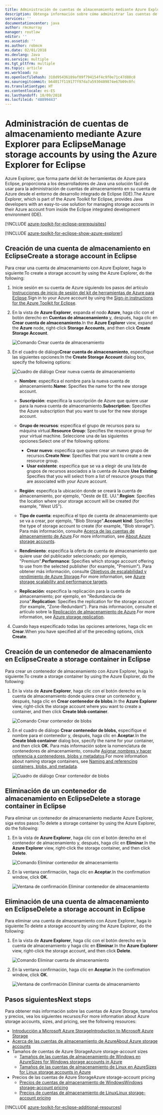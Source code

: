 ```yaml
---
title: Administración de cuentas de almacenamiento mediante Azure Explorer para Eclipse
description: Obtenga información sobre cómo administrar las cuentas de almacenamiento de Azure mediante Azure Explorer para Eclipse.
services: ''
documentationcenter: java
author: rmcmurray
manager: routlaw
editor: ''
ms.assetid: ''
ms.author: robmcm
ms.date: 02/01/2018
ms.devlang: Java
ms.service: multiple
ms.tgt_pltfrm: multiple
ms.topic: article
ms.workload: na
ms.openlocfilehash: 310d95436189af09f794154f4c9f0e71c47d88c8
ms.sourcegitcommit: b64017f119177f97da7a5930489874e67b09c0fc
ms.translationtype: HT
ms.contentlocale: es-ES
ms.lasthandoff: 10/09/2018
ms.locfileid: "48899443"
---
```

# <a name="manage-storage-accounts-by-using-the-azure-explorer-for-eclipse"></a><span data-ttu-id="5a9f7-103">Administración de cuentas de almacenamiento mediante Azure Explorer para Eclipse</span><span class="sxs-lookup"><span data-stu-id="5a9f7-103">Manage storage accounts by using the Azure Explorer for Eclipse</span></span>

<span data-ttu-id="5a9f7-104">Azure Explorer, que forma parte del kit de herramientas de Azure para Eclipse, proporciona a los desarrolladores de Java una solución fácil de usar para la administración de cuentas de almacenamiento en su cuenta de Azure desde el entorno de desarrollo integrado de Eclipse (IDE).</span><span class="sxs-lookup"><span data-stu-id="5a9f7-104">The Azure Explorer, which is part of the Azure Toolkit for Eclipse, provides Java developers with an easy-to-use solution for managing storage accounts in their Azure account from inside the Eclipse integrated development environment (IDE).</span></span>

[!INCLUDE [azure-toolkit-for-eclipse-prerequisites](../includes/azure-toolkit-for-eclipse-prerequisites.md)]

[!INCLUDE [azure-toolkit-for-eclipse-show-azure-explorer](../includes/azure-toolkit-for-eclipse-show-azure-explorer.md)]

## <a name="create-a-storage-account-in-eclipse"></a><span data-ttu-id="5a9f7-105">Creación de una cuenta de almacenamiento en Eclipse</span><span class="sxs-lookup"><span data-stu-id="5a9f7-105">Create a storage account in Eclipse</span></span>

<span data-ttu-id="5a9f7-106">Para crear una cuenta de almacenamiento con Azure Explorer, haga lo siguiente:</span><span class="sxs-lookup"><span data-stu-id="5a9f7-106">To create a storage account by using the Azure Explorer, do the following:</span></span>

1. <span data-ttu-id="5a9f7-107">Inicie sesión en su cuenta de Azure siguiendo los pasos del artículo [Instrucciones de inicio de sesión del kit de herramientas de Azure para Eclipse](https://docs.microsoft.com/java/azure/eclipse/azure-toolkit-for-eclipse-sign-in-instructions).</span><span class="sxs-lookup"><span data-stu-id="5a9f7-107">Sign in to your Azure account by using the [Sign-in instructions for the Azure Toolkit for Eclipse](https://docs.microsoft.com/java/azure/eclipse/azure-toolkit-for-eclipse-sign-in-instructions).</span></span>

1. <span data-ttu-id="5a9f7-108">En la vista de **Azure Explorer**, expanda el nodo **Azure**, haga clic con el botón derecho en **Cuentas de almacenamiento** y, después, haga clic en **Crear cuenta de almacenamiento**.</span><span class="sxs-lookup"><span data-stu-id="5a9f7-108">In the **Azure Explorer** view, expand the **Azure** node, right-click **Storage Accounts**, and then click **Create Storage Account**.</span></span>

   ![Comando Crear cuenta de almacenamiento][CS01]

1. <span data-ttu-id="5a9f7-110">En el cuadro de diálogo**Crear cuenta de almacenamiento**, especifique las siguientes opciones:</span><span class="sxs-lookup"><span data-stu-id="5a9f7-110">In the **Create Storage Account** dialog box, specify the following options:</span></span>

   ![Cuadro de diálogo Crear nueva cuenta de almacenamiento][CS02]

   * <span data-ttu-id="5a9f7-112">**Nombre**: especifica el nombre para la nueva cuenta de almacenamiento.</span><span class="sxs-lookup"><span data-stu-id="5a9f7-112">**Name**: Specifies the name for the new storage account.</span></span>

   * <span data-ttu-id="5a9f7-113">**Suscripción**: especifica la suscripción de Azure que quiere usar para la nueva cuenta de almacenamiento.</span><span class="sxs-lookup"><span data-stu-id="5a9f7-113">**Subscription**: Specifies the Azure subscription that you want to use for the new storage account.</span></span>

   * <span data-ttu-id="5a9f7-114">**Grupo de recursos**: especifica el grupo de recursos para su máquina virtual.</span><span class="sxs-lookup"><span data-stu-id="5a9f7-114">**Resource Group**: Specifies the resource group for your virtual machine.</span></span> <span data-ttu-id="5a9f7-115">Seleccione una de las siguientes opciones:</span><span class="sxs-lookup"><span data-stu-id="5a9f7-115">Select one of the following options:</span></span>
      * <span data-ttu-id="5a9f7-116">**Crear nuevo**: especifica que quiere crear un nuevo grupo de recursos.</span><span class="sxs-lookup"><span data-stu-id="5a9f7-116">**Create New**: Specifies that you want to create a new resource group.</span></span>
      * <span data-ttu-id="5a9f7-117">**Usar existente**: especifica que se va a elegir de una lista de grupos de recursos asociados a la cuenta de Azure.</span><span class="sxs-lookup"><span data-stu-id="5a9f7-117">**Use Existing**: Specifies that you will select from a list of resource groups that are associated with your Azure account.</span></span>

   * <span data-ttu-id="5a9f7-118">**Región**: especifica la ubicación donde se creará la cuenta de almacenamiento, por ejemplo, "Oeste de EE. UU.".</span><span class="sxs-lookup"><span data-stu-id="5a9f7-118">**Region**: Specifies the location where your storage account will be created (for example, "West US").</span></span>

   * <span data-ttu-id="5a9f7-119">**Tipo de cuenta**: especifica el tipo de cuenta de almacenamiento que se va a crear, por ejemplo, "Blob Storage".</span><span class="sxs-lookup"><span data-stu-id="5a9f7-119">**Account kind**: Specifies the type of storage account to create (for example, "Blob storage").</span></span> <span data-ttu-id="5a9f7-120">Para más información, consulte [Acerca de las cuentas de almacenamiento de Azure].</span><span class="sxs-lookup"><span data-stu-id="5a9f7-120">For more information, see [About Azure storage accounts].</span></span>

   * <span data-ttu-id="5a9f7-121">**Rendimiento**: especifica la oferta de cuenta de almacenamiento que quiere usar del publicador seleccionado; por ejemplo, "Premium".</span><span class="sxs-lookup"><span data-stu-id="5a9f7-121">**Performance**: Specifies which storage account offering to use from the selected publisher (for example, "Premium").</span></span> <span data-ttu-id="5a9f7-122">Para obtener más información, consulte [Objetivos de escalabilidad y rendimiento de Azure Storage].</span><span class="sxs-lookup"><span data-stu-id="5a9f7-122">For more information, see [Azure storage scalability and performance targets].</span></span>

   * <span data-ttu-id="5a9f7-123">**Replicación**: especifica la replicación para la cuenta de almacenamiento; por ejemplo, en "Redundancia de zona".</span><span class="sxs-lookup"><span data-stu-id="5a9f7-123">**Replication**: Specifies the replication for the storage account (for example, "Zone-Redundant").</span></span> <span data-ttu-id="5a9f7-124">Para más información, consulte el artículo sobre la [Replicación de almacenamiento de Azure].</span><span class="sxs-lookup"><span data-stu-id="5a9f7-124">For more information, see [Azure storage replication].</span></span>

1. <span data-ttu-id="5a9f7-125">Cuando haya especificado todas las opciones anteriores, haga clic en **Crear**.</span><span class="sxs-lookup"><span data-stu-id="5a9f7-125">When you have specified all of the preceding options, click **Create**.</span></span>

## <a name="create-a-storage-container-in-eclipse"></a><span data-ttu-id="5a9f7-126">Creación de un contenedor de almacenamiento en Eclipse</span><span class="sxs-lookup"><span data-stu-id="5a9f7-126">Create a storage container in Eclipse</span></span>

<span data-ttu-id="5a9f7-127">Para crear un contenedor de almacenamiento con Azure Explorer, haga lo siguiente:</span><span class="sxs-lookup"><span data-stu-id="5a9f7-127">To create a storage container by using the Azure Explorer, do the following:</span></span>

1. <span data-ttu-id="5a9f7-128">En la vista de **Azure Explorer**, haga clic con el botón derecho en la cuenta de almacenamiento donde quiera crear un contenedor y, después, haga clic en **Crear contenedor de blobs**.</span><span class="sxs-lookup"><span data-stu-id="5a9f7-128">In the **Azure Explorer** view, right-click the storage account where you want to create a container, and then click **Create blob container**.</span></span>

   ![Comando Crear contenedor de blobs][CC01]

1. <span data-ttu-id="5a9f7-130">En el cuadro de diálogo **Crear contenedor de blobs**, especifique el nombre para el contenedor y, después, haga clic en **Aceptar**.</span><span class="sxs-lookup"><span data-stu-id="5a9f7-130">In the **Create blob container** dialog box, specify the name for your container, and then click **OK**.</span></span> <span data-ttu-id="5a9f7-131">Para más información sobre la nomenclatura de contenedores de almacenamiento, consulte [Asignar nombres y hacer referencia a contenedores, blobs y metadatos].</span><span class="sxs-lookup"><span data-stu-id="5a9f7-131">For more information about naming storage containers, see [Naming and referencing containers, blobs, and metadata].</span></span>

   ![Cuadro de diálogo Crear contenedor de blobs][CC02]

## <a name="delete-a-storage-container-in-eclipse"></a><span data-ttu-id="5a9f7-133">Eliminación de un contenedor de almacenamiento en Eclipse</span><span class="sxs-lookup"><span data-stu-id="5a9f7-133">Delete a storage container in Eclipse</span></span>

<span data-ttu-id="5a9f7-134">Para eliminar un contenedor de almacenamiento mediante Azure Explorer, siga estos pasos:</span><span class="sxs-lookup"><span data-stu-id="5a9f7-134">To delete a storage container by using the Azure Explorer, do the following:</span></span>

1. <span data-ttu-id="5a9f7-135">En la vista de **Azure Explorer**, haga clic con el botón derecho en el contenedor de almacenamiento y, después, haga clic en **Eliminar**.</span><span class="sxs-lookup"><span data-stu-id="5a9f7-135">In the **Azure Explorer** view, right-click the storage container, and then click **Delete**.</span></span>

   ![Comando Eliminar contenedor de almacenamiento][DC01]

1. <span data-ttu-id="5a9f7-137">En la ventana confirmación, haga clic en **Aceptar**.</span><span class="sxs-lookup"><span data-stu-id="5a9f7-137">In the confirmation window, click **OK**.</span></span>

   ![Ventana de confirmación Eliminar contenedor de almacenamiento][DC02]

## <a name="delete-a-storage-account-in-eclipse"></a><span data-ttu-id="5a9f7-139">Eliminación de una cuenta de almacenamiento en Eclipse</span><span class="sxs-lookup"><span data-stu-id="5a9f7-139">Delete a storage account in Eclipse</span></span>

<span data-ttu-id="5a9f7-140">Para eliminar una cuenta de almacenamiento con Azure Explorer, haga lo siguiente:</span><span class="sxs-lookup"><span data-stu-id="5a9f7-140">To delete a storage account by using the Azure Explorer, do the following:</span></span>

1. <span data-ttu-id="5a9f7-141">En la vista de **Azure Explorer**, haga clic con el botón derecho en la cuenta de almacenamiento y haga clic en **Eliminar**.</span><span class="sxs-lookup"><span data-stu-id="5a9f7-141">In the **Azure Explorer** view, right-click the storage account, and then click **Delete**.</span></span>

   ![Comando Eliminar cuenta de almacenamiento][DS01]

1. <span data-ttu-id="5a9f7-143">En la ventana confirmación, haga clic en **Aceptar**.</span><span class="sxs-lookup"><span data-stu-id="5a9f7-143">In the confirmation window, click **OK**.</span></span>

   ![Ventana de confirmación Eliminar cuenta de almacenamiento][DS02]

## <a name="next-steps"></a><span data-ttu-id="5a9f7-145">Pasos siguientes</span><span class="sxs-lookup"><span data-stu-id="5a9f7-145">Next steps</span></span>

<span data-ttu-id="5a9f7-146">Para obtener más información sobre las cuentas de Azure Storage, tamaños y precios, vea los siguientes recursos:</span><span class="sxs-lookup"><span data-stu-id="5a9f7-146">For more information about Azure storage accounts, sizes, and pricing, see the following resources:</span></span>

* <span data-ttu-id="5a9f7-147">[Introducción a Microsoft Azure Storage]</span><span class="sxs-lookup"><span data-stu-id="5a9f7-147">[Introduction to Microsoft Azure Storage]</span></span>
* <span data-ttu-id="5a9f7-148">[Acerca de las cuentas de almacenamiento de Azure]</span><span class="sxs-lookup"><span data-stu-id="5a9f7-148">[About Azure storage accounts]</span></span>
* <span data-ttu-id="5a9f7-149">Tamaños de cuentas de Azure Storage</span><span class="sxs-lookup"><span data-stu-id="5a9f7-149">Azure storage-account sizes</span></span>
  * <span data-ttu-id="5a9f7-150">[Tamaños de las cuentas de almacenamiento de Windows en Azure]</span><span class="sxs-lookup"><span data-stu-id="5a9f7-150">[Sizes for Windows storage accounts in Azure]</span></span>
  * <span data-ttu-id="5a9f7-151">[Tamaños de las cuentas de almacenamiento de Linux en Azure]</span><span class="sxs-lookup"><span data-stu-id="5a9f7-151">[Sizes for Linux storage accounts in Azure]</span></span>
* <span data-ttu-id="5a9f7-152">Precios de las cuentas de Azure Storage</span><span class="sxs-lookup"><span data-stu-id="5a9f7-152">Azure storage-account pricing</span></span>
  * <span data-ttu-id="5a9f7-153">[Precios de cuentas de almacenamiento de Windows]</span><span class="sxs-lookup"><span data-stu-id="5a9f7-153">[Windows storage-account pricing]</span></span>
  * <span data-ttu-id="5a9f7-154">[Precios de cuentas de almacenamiento de Linux]</span><span class="sxs-lookup"><span data-stu-id="5a9f7-154">[Linux storage-account pricing]</span></span>

[!INCLUDE [azure-toolkit-for-eclipse-additional-resources](../includes/azure-toolkit-for-eclipse-additional-resources.md)]

<!-- URL List -->

[Introducción a Microsoft Azure Storage]: /azure/storage/storage-introduction
[Introduction to Microsoft Azure Storage]: /azure/storage/storage-introduction
[Acerca de las cuentas de almacenamiento de Azure]: /azure/storage/storage-create-storage-account
[About Azure storage accounts]: /azure/storage/storage-create-storage-account
[Replicación de almacenamiento de Azure]: /azure/storage/storage-redundancy
[Azure storage replication]: /azure/storage/storage-redundancy
[Objetivos de escalabilidad y rendimiento de Azure Storage]: /azure/storage/storage-scalability-targets
[Azure storage scalability and Performance Targets]: /azure/storage/storage-scalability-targets
[Asignar nombres y hacer referencia a contenedores, blobs y metadatos]: http://go.microsoft.com/fwlink/?LinkId=255555
[Naming and referencing containers, blobs, and metadata]: http://go.microsoft.com/fwlink/?LinkId=255555

[Tamaños de las cuentas de almacenamiento de Windows en Azure]: /azure/virtual-machines/virtual-machines-windows-sizes
[Sizes for Windows storage accounts in Azure]: /azure/virtual-machines/virtual-machines-windows-sizes
[Tamaños de las cuentas de almacenamiento de Linux en Azure]: /azure/virtual-machines/virtual-machines-linux-sizes
[Sizes for Linux storage accounts in Azure]: /azure/virtual-machines/virtual-machines-linux-sizes
[Precios de cuentas de almacenamiento de Windows]: /pricing/details/virtual-machines/windows/
[Windows storage-account pricing]: /pricing/details/virtual-machines/windows/
[Precios de cuentas de almacenamiento de Linux]: /pricing/details/virtual-machines/linux/
[Linux storage-account pricing]: /pricing/details/virtual-machines/linux/

<!-- IMG List -->

[CS01]: media/azure-toolkit-for-eclipse-managing-storage-accounts-using-azure-explorer/CS01.png
[CS02]: media/azure-toolkit-for-eclipse-managing-storage-accounts-using-azure-explorer/CS02.png
[CC01]: media/azure-toolkit-for-eclipse-managing-storage-accounts-using-azure-explorer/CC01.png
[CC02]: media/azure-toolkit-for-eclipse-managing-storage-accounts-using-azure-explorer/CC02.png

[DS01]: media/azure-toolkit-for-eclipse-managing-storage-accounts-using-azure-explorer/DS01.png
[DS02]: media/azure-toolkit-for-eclipse-managing-storage-accounts-using-azure-explorer/DS02.png
[DC01]: media/azure-toolkit-for-eclipse-managing-storage-accounts-using-azure-explorer/DC01.png
[DC02]: media/azure-toolkit-for-eclipse-managing-storage-accounts-using-azure-explorer/DC02.png
